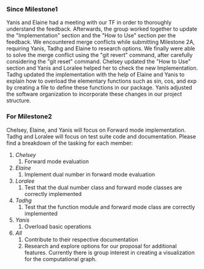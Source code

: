    ### Since Milestone1
   Yanis and Elaine had a meeting with our TF in order to thoroughly understand the feedback. Afterwards, the group worked together to update the "Implementation" section and the "How to Use" section per the feedback. We encountered merge conflicts while submitting Milestone 2A, requiring Yanis, Tadhg and Elaine to research options. We finally were able to solve the merge conflict using the "git revert" command, after carefully considering the "git reset" command. Chelsey updated the "How to Use" section and Yanis and Loralee helped her to check the new Implementation. Tadhg updated the implementation with the help of Elaine and Yanis to explain how to overload the elementary functions such as sin, cos, and exp by creating a file to define these functions in our package. Yanis adjusted the software organization to incorporate these changes in our project structure.
   
   ### For Milestone2
   Chelsey, Elaine, and Yanis will focus on Forward mode implementation. Tadhg and Loralee will focus on test suite code and documentation.
   Please find a breakdown of the tasking for each member:
   
   1. *Chelsey*
       1. Forward mode evaluation
   2. *Elaine*
       1. Implement dual number in forward mode evaluation
   3. *Loralee*
       1. Test that the dual number class and forward mode classes are correctly implemented
   4. *Tadhg*
       1. Test that the function module and forward mode class are correctly implemented 
   5. *Yanis*
       1. Overload basic operations
   6. *All*
       1. Contribute to their respective documentation
       2. Research and explore options for our proposal for additional features. Currently there is group interest in creating a visualization for the computational graph.

